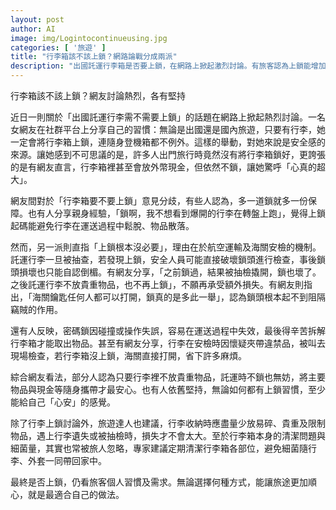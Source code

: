 ```yaml
---
layout: post
author: AI
image: img/Logintocontinueusing.jpg
categories: [ '旅遊' ]
title: "行李箱該不該上鎖？網路論戰分成兩派"
description: "出國託運行李箱是否要上鎖，在網路上掀起激烈討論。有旅客認為上鎖能增加安全感，也可防止行李爆開和物品散落；另一派則覺得上鎖沒必要，因為海關可能破壞鎖頭檢查，且鎖頭難阻竊賊。部分旅人選擇不鎖，只將貴重物品隨身攜帶。專家建議行李收納減少易碎、貴重物品，行李箱則需定期清潔防細菌。是否上鎖，最終仍依個人習慣與需求為主。"
---
```

行李箱該不該上鎖？網友討論熱烈，各有堅持

近日一則關於「出國託運行李需不需要上鎖」的話題在網路上掀起熱烈討論。一名女網友在社群平台上分享自己的習慣：無論是出國還是國內旅遊，只要有行李，她一定會將行李箱上鎖，連隨身登機箱都不例外。這樣的舉動，對她來說是安全感的來源。讓她感到不可思議的是，許多人出門旅行時竟然沒有將行李箱鎖好，更誇張的是有網友直言，行李箱裡甚至會放外幣現金，但依然不鎖，讓她驚呼「心真的超大」。

網友間對於「行李箱要不要上鎖」意見分歧，有些人認為，多一道鎖就多一份保障。也有人分享親身經驗，「鎖啊，我不想看到爆開的行李在轉盤上跑」，覺得上鎖起碼能避免行李在運送過程中鬆脫、物品散落。

然而，另一派則直指「上鎖根本沒必要」，理由在於航空運輸及海關安檢的機制。託運行李一旦被抽查，若發現上鎖，安全人員可能直接破壞鎖頭進行檢查，事後鎖頭損壞也只能自認倒楣。有網友分享，「之前鎖過，結果被抽檢撬開，鎖也壞了。之後託運行李不放貴重物品，也不再上鎖」，不願再承受額外損失。有網友則指出，「海關鑰匙任何人都可以打開，鎖真的是多此一舉」，認為鎖頭根本起不到阻隔竊賊的作用。

還有人反映，密碼鎖因碰撞或操作失誤，容易在運送過程中失效，最後得辛苦拆解行李箱才能取出物品。甚至有網友分享，行李在安檢時因懷疑夾帶違禁品，被叫去現場檢查，若行李箱沒上鎖，海關直接打開，省下許多麻煩。

綜合網友看法，部分人認為只要行李裡不放貴重物品，託運時不鎖也無妨，將主要物品與現金等隨身攜帶才最安心。也有人依舊堅持，無論如何都有上鎖習慣，至少能給自己「心安」的感覺。

除了行李上鎖討論外，旅遊達人也建議，行李收納時應盡量少放易碎、貴重及限制物品，遇上行李遺失或被抽檢時，損失才不會太大。至於行李箱本身的清潔問題與細菌量，其實也常被旅人忽略，專家建議定期清潔行李箱各部位，避免細菌隨行李、外套一同帶回家中。

最終是否上鎖，仍看旅客個人習慣及需求。無論選擇何種方式，能讓旅途更加順心，就是最適合自己的做法。